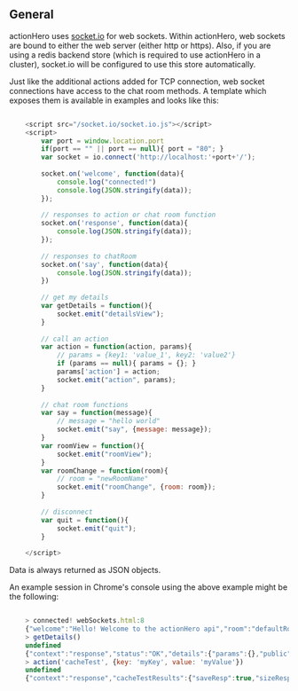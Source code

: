 ## General

actionHero uses [socket.io](http://socket.io/) for web sockets.  Within actionHero, web sockets are bound to either the web server (either http or https).  Also, if you are using a redis backend store (which is required to use actionHero in a cluster), socket.io will be configured to use this store automatically.

Just like the additional actions added for TCP connection, web socket connections have access to the chat room methods.  A template which exposes them is available in examples and looks like this:

```javascript

	<script src="/socket.io/socket.io.js"></script>
	<script>
		var port = window.location.port
		if(port == "" || port == null){ port = "80"; }
		var socket = io.connect('http://localhost:'+port+'/');
		
		socket.on('welcome', function(data){
			console.log("connected!")
			console.log(JSON.stringify(data));
		});
	
		// responses to action or chat room function
		socket.on('response', function(data){
			console.log(JSON.stringify(data));
		});
	
		// responses to chatRoom
		socket.on('say', function(data){
			console.log(JSON.stringify(data));
		})
	
		// get my details
		var getDetails = function(){
			socket.emit("detailsView");
		}
	
		// call an action
		var action = function(action, params){
			// params = {key1: 'value_1', key2: 'value2'}
			if (params == null){ params = {}; }
			params['action'] = action;
			socket.emit("action", params);
		}
	
		// chat room functions
		var say = function(message){
			// message = "hello world"
			socket.emit("say", {message: message});
		}
		var roomView = function(){
			socket.emit("roomView");
		}
		var roomChange = function(room){
			// room = "newRoomName"
			socket.emit("roomChange", {room: room});
		}
	
		// disconnect
		var quit = function(){
			socket.emit("quit");
		}
	
	</script>

```

Data is always returned as JSON objects.  

An example session in Chrome's console using the above example might be the following:

```javascript

	> connected! webSockets.html:8
	{"welcome":"Hello! Welcome to the actionHero api","room":"defaultRoom","context":"api"} webSockets.html:9
	> getDetails()
	undefined
	{"context":"response","status":"OK","details":{"params":{},"public":{"id":"ACRK5UrC-KNQBZs_-n-d","connectedAt":1352176742663},"room":"defaultRoom"},"messageCount":1} webSockets.html:14
	> action('cacheTest', {key: 'myKey', value: 'myValue'})
	undefined
	{"context":"response","cacheTestResults":{"saveResp":true,"sizeResp":1,"loadResp":{"value":"myValue","expireTimestamp":null,"createdAt":1352176833690,"readAt":1352176833690},"deleteResp":true},"messageCount":2} webSockets.html:14

```